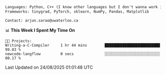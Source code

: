 ```txt
Languages: Python, C++ (I know other languages but I don't wanna work in em)
Frameworks: tinygrad, PyTorch, sklearn, NumPy, Pandas, Matplotlib

Contact: arjun.sarao@uwaterloo.ca
```

<!--START_SECTION:waka-->
📊 **This Week I Spent My Time On** 

```text
🐱‍💻 Projects: 
Writing-a-C-Compiler     1 hr 44 mins        █████████████████████████   99.83 % 
newcode-langflow         0 secs              ░░░░░░░░░░░░░░░░░░░░░░░░░   00.17 % 
```


 Last Updated on 24/08/2025 01:01:48 UTC
<!--END_SECTION:waka-->
